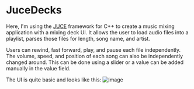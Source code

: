 # JuceDecks

Here, I'm using the <a href="https://juce.com/">JUCE</a> framework for C++ to create a music mixing application with a mixing deck UI. It allows the user to load audio 
files into a playlist, parses those files for length, song name, and artist. 

Users can rewind, fast forward, play, and pause each file independently. The volume, speed, and position of each song can also be independently changed around. 
This can be done using a slider or a value can be added manually in the value field. 

The UI is quite basic and looks like this: 
![image](https://user-images.githubusercontent.com/84393679/225973954-d8602a97-cd24-4aa6-af0b-71eb86a8d8ad.png)
